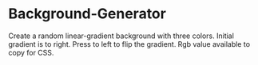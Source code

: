 # Background-Generator
Create a random linear-gradient background with three colors.
Initial gradient is to right. Press to left to flip the gradient.
Rgb value available to copy for CSS.  
